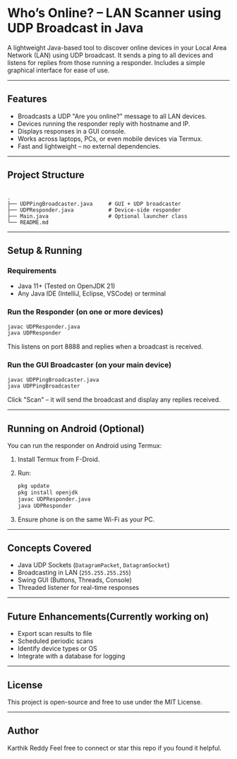 
# Who’s Online? – LAN Scanner using UDP Broadcast in Java

A lightweight Java-based tool to discover online devices in your Local Area Network (LAN) using UDP broadcast. It sends a ping to all devices and listens for replies from those running a responder. Includes a simple graphical interface for ease of use.

---

## Features

- Broadcasts a UDP "Are you online?" message to all LAN devices.
- Devices running the responder reply with hostname and IP.
- Displays responses in a GUI console.
- Works across laptops, PCs, or even mobile devices via Termux.
- Fast and lightweight – no external dependencies.

---

## Project Structure

```

.
├── UDPPingBroadcaster.java     # GUI + UDP broadcaster
├── UDPResponder.java           # Device-side responder
├── Main.java                   # Optional launcher class
└── README.md

````

---

## Setup & Running

### Requirements
- Java 11+ (Tested on OpenJDK 21)
- Any Java IDE (IntelliJ, Eclipse, VSCode) or terminal

### Run the Responder (on one or more devices)
```bash
javac UDPResponder.java
java UDPResponder
````

This listens on port 8888 and replies when a broadcast is received.

### Run the GUI Broadcaster (on your main device)

```bash
javac UDPPingBroadcaster.java
java UDPPingBroadcaster
```

Click "Scan" – it will send the broadcast and display any replies received.

---

## Running on Android (Optional)

You can run the responder on Android using Termux:

1. Install Termux from F-Droid.
2. Run:

   ```bash
   pkg update
   pkg install openjdk
   javac UDPResponder.java
   java UDPResponder
   ```
3. Ensure phone is on the same Wi-Fi as your PC.

---

## Concepts Covered

* Java UDP Sockets (`DatagramPacket`, `DatagramSocket`)
* Broadcasting in LAN (`255.255.255.255`)
* Swing GUI (Buttons, Threads, Console)
* Threaded listener for real-time responses

---

## Future Enhancements(Currently working on)

* Export scan results to file
* Scheduled periodic scans
* Identify device types or OS
* Integrate with a database for logging

---

## License

This project is open-source and free to use under the MIT License.

---

## Author

Karthik Reddy
Feel free to connect or star this repo if you found it helpful.

```


